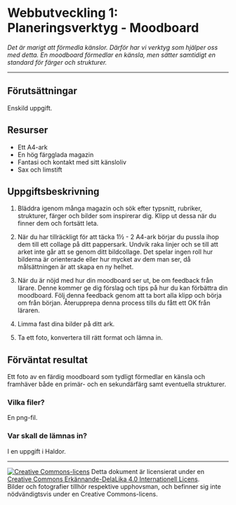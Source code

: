 # Webbutveckling 1: Planeringsverktyg - Moodboard   

_Det är marigt att förmedla känslor. Därför har vi verktyg som hjälper oss med detta. En moodboard förmedlar en känsla, men sätter samtidigt en standard för färger och strukturer._   

---   

## Förutsättningar   

Enskild uppgift.   

## Resurser   

* Ett A4-ark   
* En hög färgglada magazin 
* Fantasi och kontakt med sitt känsloliv   
* Sax och limstift   

## Uppgiftsbeskrivning

1) Bläddra igenom många magazin och sök efter typsnitt, rubriker, strukturer, färger och bilder som inspirerar dig. Klipp ut dessa när du finner dem och fortsätt leta.     

2) När du har tillräckligt för att täcka 1½ - 2 A4-ark börjar du pussla ihop dem till ett collage på ditt pappersark. Undvik raka linjer och se till att arket inte går att se genom ditt bildcollage. Det spelar ingen roll hur bilderna är orienterade eller hur mycket av dem man ser, då målsättningen är att skapa en ny helhet.     

3) När du är nöjd med hur din moodboard ser ut, be om feedback från lärare. Denne kommer ge dig förslag och tips på hur du kan förbättra din moodboard. Följ denna feedback genom att ta bort alla klipp och börja om från början. Återupprepa denna process tills du fått ett OK från läraren.     

4) Limma fast dina bilder på ditt ark.     

5) Ta ett foto, konvertera till rätt format och lämna in.     

## Förväntat resultat

Ett foto av en färdig moodboard som tydligt förmedlar en känsla och framhäver både en primär- och en sekundärfärg samt eventuella strukturer.     

### Vilka filer?

En png-fil.     

### Var skall de lämnas in?

I en uppgift i Haldor.    

---     

[![Creative Commons-licens](https://i.creativecommons.org/l/by-sa/4.0/80x15.png)](http://creativecommons.org/licenses/by-sa/4.0/) Detta dokument är licensierat under en [Creative Commons Erkännande-DelaLika 4.0 Internationell Licens](http://creativecommons.org/licenses/by-sa/4.0/).    
Bilder och fotografier tillhör respektive upphovsman, och befinner sig inte nödvändigtsvis under en Creative Commons-licens.    
